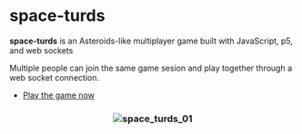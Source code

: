 # space-turds

**space-turds** is an Asteroids-like multiplayer game built with JavaScript, p5, and web sockets

Multiple people can join the same game sesion and play together through a web socket connection.

* [Play the game now]

<h3 align="center">
  <img src="https://drive.google.com/uc?export=view&id=1yiBd4vvBryLxg4BymbxX1zMGgRbRJ42w" alt="space_turds_01" />
</h3>

<!---
Links
-->

[Play the game now]:http://spaceturds.herokuapp.com/
